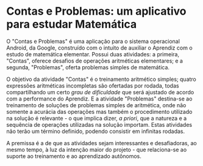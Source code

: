 # Contas e Problemas: um aplicativo para estudar Matemática
O "Contas e Problemas" é uma aplicação para o sistema operacional Android, da Google, construído com o intuito de auxiliar o Aprendiz com o estudo de matemática elementar. Possui duas atividades: a primeira, "Contas", oferece desafios de operações aritméticas elementares; e a segunda, "Problemas", oferta problemas simples de matemática.

O objetivo da atividade "Contas" é o treinamento aritmético simples; quatro expressões aritméticas incompletas são ofertadas por rodada, todas compartilhando um certo _grau de dificuldade_ que será ajustado de acordo com a performance do Aprendiz. E a atividade "Problemas" destina-se ao treinamento de soluções de problemas simples de aritmética, onde não somente a acurácia das operações mas também o procedimento utilizado na solução é relevante - o que implica dizer, _a priori_, que a natureza e a sequência de operações utilizadas na solução importam. Estas atividades não terão um término definido, podendo consistir em infinitas rodadas.

A premissa é a de que as atividades sejam interessantes e desafiadoras, ao mesmo tempo, à luz da intenção maior do projeto - que relaciona-se ao suporte ao treinamento e ao aprendizado autônomos.
